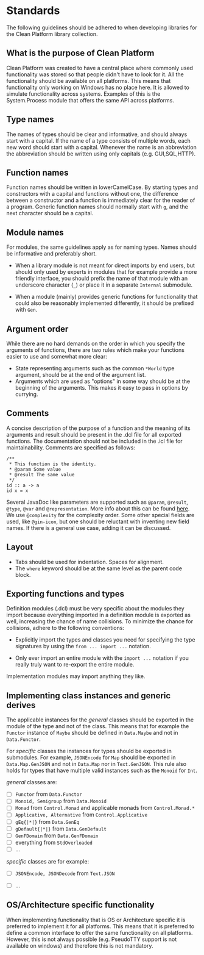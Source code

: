 # Standards

The following guidelines should be adhered to when developing libraries for the
Clean Platform library collection.

## What is the purpose of Clean Platform

Clean Platform was created to have a central place where commonly used
functionality was stored so that people didn't have to look for it. All the
functionality should be available on all platforms. This means that
functionality only working on Windows has no place here. It is allowed to
simulate functionality across systems. Examples of this is the System.Process
module that offers the same API across platforms.

## Type names 

The names of types should be clear and informative, and should always start
with a capital.  If the name of a type consists of multiple words, each new
word should start with a capital.  Whenever the name is an abbreviation the
abbreviation should be written using only capitals (e.g. GUI,SQL,HTTP).

## Function names 

Function names should be written in lowerCamelCase. By starting types and
constructors with a capital and functions without one, the difference between
a constructor and a function is immediately clear for the reader of a program.
Generic function names should normally start with `g`, and the next character
should be a capital.

## Module names 

For modules, the same guidelines apply as for naming types. Names should be
informative and preferably short.

- When a library module is not meant for direct imports by end users, but
  should only used by experts in modules that for example provide a more
  friendly interface, you should prefix the name of that module with an
  underscore character (`_`) or place it in a separate `Internal` submodule.

- When a module (mainly) provides generic functions for functionality that
  could also be reasonably implemented differently, it should be prefixed with
  `Gen`.

## Argument order 

While there are no hard demands on the order in which you specify the arguments
of functions, there are two rules which make your functions easier to use and
somewhat more clear:

- State representing arguments such as the common `*World` type argument,
  should be at the end of the argument list.
- Arguments which are used as "options" in some way should be at the beginning
  of the arguments. This makes it easy to pass in options by currying.

## Comments 

A concise description of the purpose of a function and the meaning of its
arguments and result should be present in the .dcl file for all exported
functions. The documentation should not be included in the .icl file for
maintainability. Comments are specified as follows:

```clean
/**
 * This function is the identity.
 * @param Some value
 * @result The same value
 */
id :: a -> a
id x = x
```

Several JavaDoc like parameters are supported such as `@param`, `@result`,
`@type`, `@var` and `@representation`. More info about this can be found
[here](https://gitlab.science.ru.nl/cloogle/Cloogle#clean-documentation).
We use `@complexity` for the complexity order. Some other special fields are
used, like `@gin-icon`, but one should be reluctant with inventing new field
names. If there is a general use case, adding it can be discussed.

## Layout 

- Tabs should be used for indentation. Spaces for alignment.
- The `where` keyword should be at the same level as the parent code block.

## Exporting functions and types

Definition modules (.dcl) must be very specific about the modules they import
because everything imported in a definition module is exported as well,
increasing the chance of name collisions. To minimize the chance for
collisions, adhere to the following conventions:

- Explicitly import the types and classes you need for specifying the type
  signatures by using the `from ... import ...` notation.

- Only ever import an entire module with the `import ...` notation if you
  really truly want to re-export the entire module.

Implementation modules may import anything they like.

## Implementing class instances and generic derives 
The applicable instances for the _general_ classes should be exported in the module of the type and not of the class.
This means that for example the `Functor` instance of `Maybe` should be defined in `Data.Maybe` and not in `Data.Functor`.

For _specific_ classes the instances for types should be exported in submodules.
For example, `JSONEncode` for `Map` should be exported in `Data.Map.GenJSON` and not in `Data.Map` nor in `Text.GenJSON`.
This rule also holds for types that have multiple valid instances such as the `Monoid` for `Int`.

_general_ classes are:

  - [ ] `Functor` from `Data.Functor`
  - [ ] `Monoid, Semigroup` from `Data.Monoid`
  - [ ] `Monad` from `Control.Monad` and applicable monads from `Control.Monad.*`
  - [ ] `Applicative, Alternative` from `Control.Applicative`
  - [ ] `gEq{|*|}` from `Data.GenEq`
  - [ ] `gDefault{|*|}` from `Data.GenDefault`
  - [ ] `GenFDomain` from `Data.GenFDomain`
  - [ ] everything from `StdOverloaded`
  - [ ] ...

_specific_ classes are for example:

  - [ ] `JSONEncode, JSONDecode` from `Text.JSON`
  - [ ] ...


## OS/Architecture specific functionality
When implementing functionality that is OS or Architecture specific it is preferred to implement it for all platforms.
This means that it is preferred to define a common interface to offer the same functionality on all platforms.
However, this is not always possible (e.g. PseudoTTY support is not available on windows) and therefore this is not mandatory.
